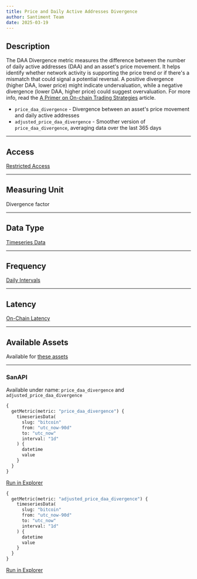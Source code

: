 ```yaml
---
title: Price and Daily Active Addresses Divergence
author: Santiment Team
date: 2025-03-19
---
```


## Description

The DAA Divergence metric measures the difference between the number of daily active 
addresses (DAA) and an asset's price movement. It helps identify whether network activity 
is supporting the price trend or if there's a mismatch that could signal a potential 
reversal. A positive divergence (higher DAA, lower price) might indicate undervaluation, 
while a negative divergence (lower DAA, higher price) could suggest overvaluation. 
For more info, read the [A Primer on On-chain Trading Strategies](/education-and-use-cases/price-to-daily-addresses-divergence---primer-on-on-chain-trading-strategies) article.

- `price_daa_divergence` - Divergence between an asset's price movement and daily active addresses
- `adjusted_price_daa_divergence` - Smoother version of `price_daa_divergence`, 
averaging data over the last 365 days

---

## Access

[Restricted Access](/metrics/details/access#restricted-access)

---

## Measuring Unit

Divergence factor

---

## Data Type

[Timeseries Data](/metrics/details/data-type#timeseries-data)

---

## Frequency

[Daily Intervals](/metrics/details/frequency#daily-frequency)

---

## Latency

[On-Chain Latency](/metrics/details/latency#on-chain-latency)

---

## Available Assets

Available for [these
assets](<https://api.santiment.net/graphiql?variables=&query=%7B%0A%20%20getMetric(metric%3A%20%22price_daa_divergence%22)%20%7B%0A%20%20%20%20metadata%20%7B%0A%20%20%20%20%20%20availableSlugs%0A%20%20%20%20%7D%0A%20%20%7D%0A%7D%0A>)

---

### SanAPI

Available under name: `price_daa_divergence` and `adjusted_price_daa_divergence`

```graphql
{
  getMetric(metric: "price_daa_divergence") {
    timeseriesData(
      slug: "bitcoin"
      from: "utc_now-90d"
      to: "utc_now"
      interval: "1d"
    ) {
      datetime
      value
    }
  }
}
```

[Run in Explorer](<https://api.santiment.net/graphiql?query=%7B%0A%20%20getMetric(metric%3A%20%22price_daa_divergence%22)%20%7B%0A%20%20%20%20timeseriesData(%0A%20%20%20%20%20%20slug%3A%20%22bitcoin%22%0A%20%20%20%20%20%20from%3A%20%22utc_now-90d%22%0A%20%20%20%20%20%20to%3A%20%22utc_now%22%0A%20%20%20%20%20%20interval%3A%20%221d%22%0A%20%20%20%20)%20%7B%0A%20%20%20%20%20%20datetime%0A%20%20%20%20%20%20value%0A%20%20%20%20%7D%0A%20%20%7D%0A%7D%0A>)

```graphql
{
  getMetric(metric: "adjusted_price_daa_divergence") {
    timeseriesData(
      slug: "bitcoin"
      from: "utc_now-90d"
      to: "utc_now"
      interval: "1d"
    ) {
      datetime
      value
    }
  }
}
```

[Run in Explorer](<https://api.santiment.net/graphiql?query=%7B%0A%20%20getMetric(metric%3A%20%22adjusted_price_daa_divergence%22)%20%7B%0A%20%20%20%20timeseriesData(%0A%20%20%20%20%20%20slug%3A%20%22bitcoin%22%0A%20%20%20%20%20%20from%3A%20%22utc_now-90d%22%0A%20%20%20%20%20%20to%3A%20%22utc_now%22%0A%20%20%20%20%20%20interval%3A%20%221d%22%0A%20%20%20%20)%20%7B%0A%20%20%20%20%20%20datetime%0A%20%20%20%20%20%20value%0A%20%20%20%20%7D%0A%20%20%7D%0A%7D%0A>)
